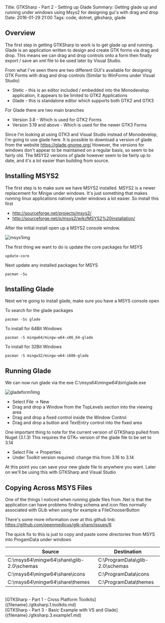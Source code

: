 Title: GTKSharp - Part 2 - Setting up Glade
Summary: Getting glade up and running under windows using Msys2 for designing gui's with drag and drop
Date: 2016-01-29 21:00
Tags: code, dotnet, gtksharp, glade

## Overview

The first step in getting GTKSharp to work is to get glade up and running.
Glade is an application written to design and create GTK forms via drag and drop.
This means we can drag and drop controls onto a form then finally export / save an xml file to be used later by Visual Studio.

From what I've seen there are two different GUI's available for designing GTK Forms with drag and drop controls
(Similar to WinForms under Visual Studio)

  * Stetic - this is an editor included / embedded into the Monodevelop application, it appears to be limited to GTK2 Applications
  * Glade - this is standalone editor which supports both GTK2 and GTK3

For Glade there are two main branches

  * Version 3.8 - Which is used for GTK2 Forms
  * Version 3.19 and above - Which is used for the newer GTK3 Forms

Since I'm looking at using GTK3 and Visual Studio instead of Monodevelop, I'm going to use glade here.
It is possible to download a version of glade from the website <https://glade.gnome.org/>
However, the versions for windows don't appear to be maintained on a regular basis, so seem to be fairly old.
The MSYS2 versions of glade however seem to be fairly up to date, and it's a lot easier than building from source.

## Installing MSYS2

The first step is to make sure we have MSYS2 installed. MSYS2 is a newer replacement for Mingw under windows.
It's just something that makes running linux applications natively under windows a lot easier.
So install this first

  * <http://sourceforge.net/projects/msys2/>
  * <http://sourceforge.net/p/msys2/wiki/MSYS2%20installation/>

After the initial install open up a MSYS2 console window.

![msys1img]({filename}/static/code/gtksharp.2.glade/Msys1.png)

The first thing we want to do is update the core packages for MSYS

```
update-core
```

Next update any installed packages for MSYS
```
pacman -Su
```

## Installing Glade

Next we're going to install glade, make sure you have a MSYS console open 

To search for the glade packages
```
pacman -Ss glade
```

To install for 64Bit Windows
```
pacman -S mingw64/mingw-w64-x86_64-glade
```

To install for 32Bit Windows
```
pacman -S mingw32/mingw-w64-i686-glade
```

## Running Glade

We can now run glade via the exe C:\msys64\mingw64\bin\glade.exe

![gladeform1img]({filename}/static/code/gtksharp.2.glade/GladeForm1.png)

  * Select File -> New
  * Drag and drop a Window from the TopLevels section into the viewing area
  * Drag and drop a fixed control inside the Window Control
  * Drag and drop a button and TextEntry control into the fixed area

One important thing to note for the current version of GTKSharp pulled from Nuget (3.1.3)
This requires the GTK+ version of the glade file to be set to 3.14

  * Select File -> Properties
  * Under Toolkit version required: change this from 3.16 to 3.14

At this point you can save your new glade file to anywhere you want.
Later on we'll be using this with GTKSharp and Visual Studio

## Copying Across MSYS Files

One of the things I noticed when running glade files from .Net is that the application can have problems finding schema and icon files
normally associated with GLib when using for example a FileChooserButton

There's some more information over at this github link: <https://github.com/openmedicus/gtk-sharp/issues/6>

The quick fix to this is just to copy and paste some directories from MSYS into ProgamData under windows

| Source | Destination |
| ------ | ----------- |
| C:\msys64\mingw64\share\glib-2.0\schemas | C:\ProgramData\glib-2.0\schemas |
| C:\msys64\mingw64\share\icons | C:\ProgramData\icons |
| C:\msys64\mingw64\share\themes | C:\ProgramData\themes |

<br>
[GTKSharp - Part 1 - Cross Platform Toolkits]({filename}./gtksharp.1.toolkits.md) <br>
[GTKSharp - Part 3 - Basic Example with VS and Glade]({filename}./gtksharp.3.example1.md)
